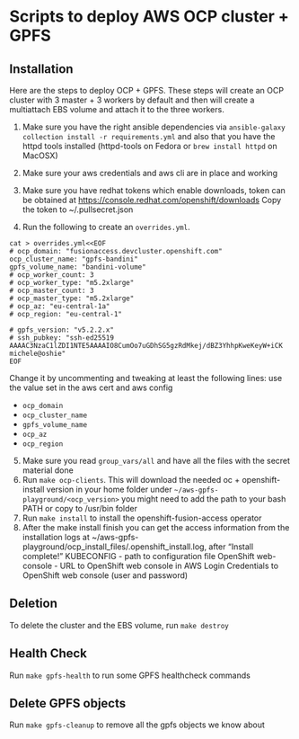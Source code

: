 # Scripts to deploy AWS OCP cluster + GPFS

## Installation

Here are the steps to deploy OCP + GPFS. These steps will create an OCP
cluster with 3 master + 3 workers by default and then will create a multiattach
EBS volume and attach it to the three workers.

1. Make sure you have the right ansible dependencies via `ansible-galaxy collection install -r requirements.yml` and also that you have the httpd tools installed
 (httpd-tools on Fedora or `brew install httpd` on MacOSX)
2. Make sure your aws credentials and aws cli are in place and working
3. Make sure you have redhat tokens which enable downloads, token can be obtained at https://console.redhat.com/openshift/downloads
Copy the token to ~/.pullsecret.json

4. Run the following to create an `overrides.yml`. 
```
cat > overrides.yml<<EOF
# ocp_domain: "fusionaccess.devcluster.openshift.com"
ocp_cluster_name: "gpfs-bandini"
gpfs_volume_name: "bandini-volume"
# ocp_worker_count: 3
# ocp_worker_type: "m5.2xlarge"
# ocp_master_count: 3
# ocp_master_type: "m5.2xlarge"
# ocp_az: "eu-central-1a"
# ocp_region: "eu-central-1"

# gpfs_version: "v5.2.2.x"
# ssh_pubkey: "ssh-ed25519 AAAAC3NzaC1lZDI1NTE5AAAAIO8CumOo7uGDhSG5gzRdMkej/dBZ3YhhpKweKeyW+iCK michele@oshie"
EOF
```

Change it by uncommenting and tweaking at least the following lines: use the value set in the aws cert and aws config
   - `ocp_domain`
   - `ocp_cluster_name`
   - `gpfs_volume_name`
   - `ocp_az`
   - `ocp_region`
5. Make sure you read `group_vars/all` and have all the files with the secret material done
6. Run `make ocp-clients`. This will download the needed oc + openshift-install version
   in your home folder under `~/aws-gpfs-playground/<ocp_version>`
   you might need to add the path to your bash PATH or copy to /usr/bin folder
7. Run `make install` to install the openshift-fusion-access operator
8. After the make install finish you can get the access information from the installation logs at
~/aws-gpfs-playground/ocp_install_files/.openshift_install.log, after “Install complete!”
KUBECONFIG - path to configuration file 
OpenShift web-console - URL to OpenShift web console in AWS
Login Credentials to OpenShift web console (user and password)



## Deletion

To delete the cluster and the EBS volume, run `make destroy`

## Health Check

Run `make gpfs-health` to run some GPFS healthcheck commands

## Delete GPFS objects

Run `make gpfs-cleanup` to remove all the gpfs objects we know about
